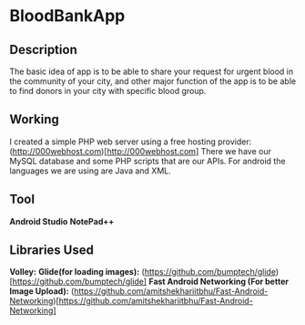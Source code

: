 # BloodBankApp

## Description
The basic idea of app is to be able to share your request for urgent blood in the community of your city, and other major function of the app is to be able to find donors in your city with specific blood group.

## Working
I created a simple PHP web server using a free hosting provider: (http://000webhost.com)[http://000webhost.com] There we have our MySQL database and some PHP scripts that are our APIs. For android the languages we are using are Java and XML.

## Tool
**Android Studio**
**NotePad++**

## Libraries Used
**Volley:** 
**Glide(for loading images):** (https://github.com/bumptech/glide)[https://github.com/bumptech/glide]
**Fast Android Networking (For better Image Upload):** (https://github.com/amitshekhariitbhu/Fast-Android-Networking)[https://github.com/amitshekhariitbhu/Fast-Android-Networking]
